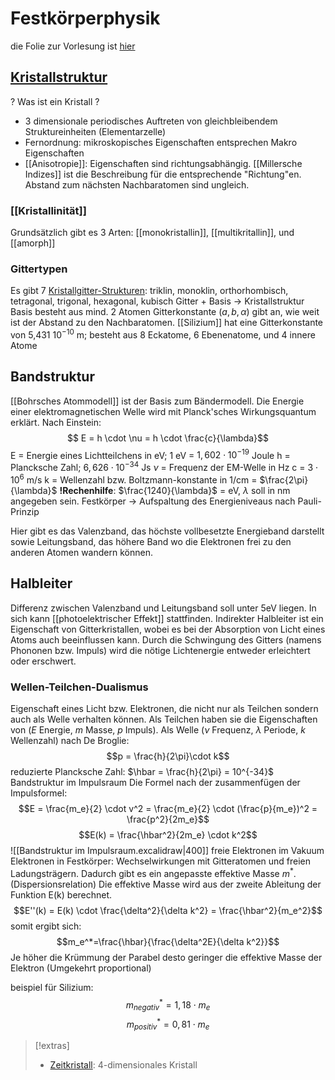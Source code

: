 # Festkörperphysik
die Folie zur Vorlesung ist [hier](file:///D:/Docs/UNI_Master/PV1_PhysikderSolarzellen/WPV1-SS21-Folien-2-Festkörperphysik.pdf)
## [Kristallstruktur](https://de.wikipedia.org/wiki/Kristallstruktur)
? Was ist ein Kristall ?
- 3 dimensionale periodisches Auftreten von gleichbleibendem Struktureinheiten (Elementarzelle)
- Fernordnung: mikroskopisches Eigenschaften entsprechen Makro Eigenschaften
- [[Anisotropie]]: Eigenschaften sind richtungsabhängig. [[Millersche Indizes]] ist die Beschreibung für die entsprechende "Richtung"en. Abstand zum nächsten Nachbaratomen sind ungleich.

### [[Kristallinität]]
Grundsätzlich gibt es 3 Arten: [[monokristallin]], [[multikritallin]], und [[amorph]]

### Gittertypen
Es gibt 7 [Kristallgitter-Strukturen](https://www.chemie-schule.de/KnowHow/Kristallgitter): triklin, monoklin, orthorhombisch, tetragonal, trigonal, hexagonal, kubisch
Gitter + Basis -> Kristallstruktur
Basis besteht aus mind. 2 Atomen
Gitterkonstante ($a, b, \alpha$) gibt an, wie weit ist der Abstand zu den Nachbaratomen.
[[Silizium]] hat eine Gitterkonstante von 5,431 $10^{-10}$ m; besteht aus 8 Eckatome, 6 Ebenenatome, und 4 innere Atome

## Bandstruktur
[[Bohrsches Atommodell]] ist der Basis zum Bändermodell.
Die Energie einer elektromagnetischen Welle wird mit Planck'sches Wirkungsquantum erklärt.
Nach Einstein: $$ E = h \cdot \nu = h \cdot \frac{c}{\lambda}$$
	E = Energie eines Lichtteilchens in eV; 1 eV = $1,602\cdot 10^{-19}$ Joule
	h = Plancksche Zahl; $6,626 \cdot 10^{-34}$ Js
	$\nu$ = Frequenz der EM-Welle in Hz
	c = $3 \cdot 10^6$ m/s
	k = Wellenzahl bzw. Boltzmann-konstante in 1/cm = $\frac{2\pi}{\lambda}$
**!Rechenhilfe**: $\frac{1240}{\lambda}$ = eV, $\lambda$ soll in nm angegeben sein.
Festkörper -> Aufspaltung des Energieniveaus nach Pauli-Prinzip

Hier gibt es das Valenzband, das höchste vollbesetzte Energieband darstellt sowie Leitungsband, das höhere Band wo die Elektronen frei zu den anderen Atomen wandern können. 

## Halbleiter
Differenz zwischen Valenzband und Leitungsband soll unter 5eV liegen. 
In sich kann [[photoelektrischer Effekt]] stattfinden.
Indirekter Halbleiter ist ein Eigenschaft von Gitterkristallen, wobei es bei der Absorption von Licht eines Atoms auch beeinflussen kann. Durch die Schwingung des Gitters (namens Phononen bzw. Impuls) wird die nötige Lichtenergie entweder erleichtert oder erschwert.

### Wellen-Teilchen-Dualismus
Eigenschaft eines Licht bzw. Elektronen, die nicht nur als Teilchen sondern auch als Welle verhalten können. Als Teilchen haben sie die Eigenschaften von ($E$ Energie, $m$ Masse, $p$ Impuls). Als Welle ($\nu$ Frequenz, $\lambda$ Periode, $k$ Wellenzahl)
nach De Broglie: $$p = \frac{h}{2\pi}\cdot k$$
reduzierte Plancksche Zahl: $\hbar = \frac{h}{2\pi} = 10^{-34}$
Bandstruktur im Impulsraum
Die Formel nach der zusammenfügen der Impulsformel: $$E = \frac{m_e}{2} \cdot v^2 = \frac{m_e}{2} \cdot (\frac{p}{m_e})^2 = \frac{p^2}{2m_e}$$
$$E(k) = \frac{\hbar^2}{2m_e} \cdot k^2$$
![[Bandstruktur im Impulsraum.excalidraw|400]]
freie Elektronen im Vakuum
Elektronen in Festkörper: Wechselwirkungen mit Gitteratomen und freien Ladungsträgern. Dadurch gibt es ein angepasste effektive Masse $m^*$. (Dispersionsrelation)
Die effektive Masse wird aus der zweite Ableitung der Funktion E(k) berechnet.
$$E''(k) = E(k) \cdot \frac{\delta^2}{\delta k^2} = \frac{\hbar^2}{m_e^2}$$
somit ergibt sich:
$$m_e^*=\frac{\hbar}{\frac{\delta^2E}{\delta k^2}}$$
Je höher die Krümmung der Parabel desto geringer die effektive Masse der Elektron (Umgekehrt proportional)

beispiel für Silizium:
$$m_{negativ}^* = 1,18 \cdot m_e$$
$$m_{positiv}^* = 0,81 \cdot m_e$$


>[!extras]
>- [Zeitkristall](https://de.wikipedia.org/wiki/Zeitkristall#:~:text=Ein%20Zeitkristall%20ist%20ein%20Quantensystem,periodischen%20Zustand%20eines%20konventionellen%20Kristalls): 4-dimensionales Kristall